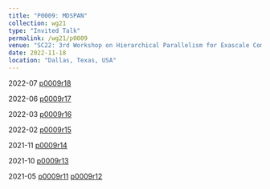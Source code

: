 ```yaml
---
title: "P0009: MDSPAN"
collection: wg21
type: "Invited Talk"
permalink: /wg21/p0009
venue: "SC22: 3rd Workshop on Hierarchical Parallelism for Exascale Computing (HiPar)"
date: 2022-11-18
location: "Dallas, Texas, USA"
---
```


2022-07
[p0009r18](https://www.open-std.org/jtc1/sc22/wg21/docs/papers/2022/p0009r18.html)

2022-06
[p0009r17](https://www.open-std.org/jtc1/sc22/wg21/docs/papers/2022/p0009r17.html)

2022-03
[p0009r16](https://www.open-std.org/jtc1/sc22/wg21/docs/papers/2022/p0009r16.html)

2022-02
[p0009r15](https://www.open-std.org/jtc1/sc22/wg21/docs/papers/2022/p0009r15.html)

2021-11
[p0009r14](https://www.open-std.org/jtc1/sc22/wg21/docs/papers/2021/p0009r14.html)

2021-10
[p0009r13](https://www.open-std.org/jtc1/sc22/wg21/docs/papers/2021/p0009r13.html)

2021-05
[p0009r11](https://www.open-std.org/jtc1/sc22/wg21/docs/papers/2021/p0009r11.html)
[p0009r12](https://www.open-std.org/jtc1/sc22/wg21/docs/papers/2021/p0009r12.html)
